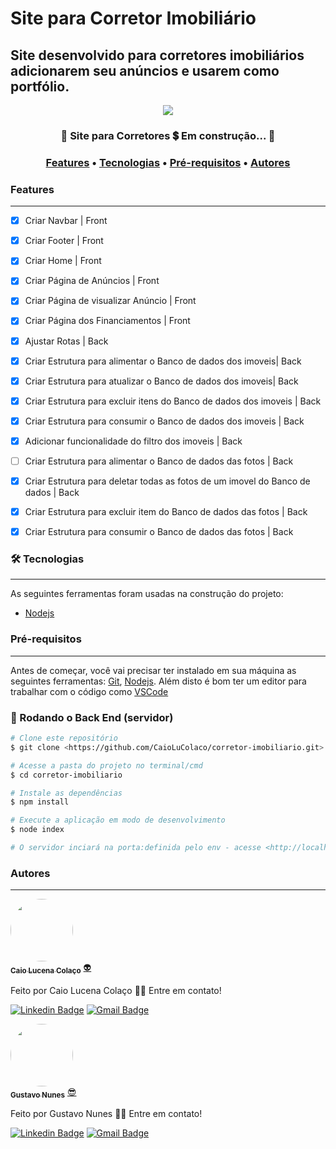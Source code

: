 # Site para Corretor Imobiliário
## Site desenvolvido para corretores imobiliários adicionarem seu anúncios e usarem como portfólio.

<div align="center">
  <img src="https://img.shields.io/static/v1?label=Nodejs&message=3.9.5&color=7159c1&style=for-the-badge&logo=Nodejs"/>
</div>

<h3 align="center"> 
	🚧  Site para Corretores 💲 Em construção...  🚧
</h3>

<h3 align="center">
 <a href="#features">Features</a> •
 <a href="#-tecnologias">Tecnologias</a> • 
 <a href="#pré-requisitos">Pré-requisitos</a> • 
 <a href="#autores">Autores</a>
</h3>

### Features
---

-   [x] Criar Navbar | Front
-   [x] Criar Footer | Front
-   [x] Criar Home | Front
-   [x] Criar Página de Anúncios | Front
-   [x] Criar Página de visualizar Anúncio | Front
-   [x] Criar Página dos Financiamentos | Front

-   [x] Ajustar Rotas | Back
-   [X] Criar Estrutura para alimentar o Banco de dados dos imoveis| Back
-   [X] Criar Estrutura para atualizar o Banco de dados dos imoveis| Back
-   [X] Criar Estrutura para excluir itens do Banco de dados dos imoveis | Back
-   [X] Criar Estrutura para consumir o Banco de dados dos imoveis | Back
-   [X] Adicionar funcionalidade do filtro dos imoveis | Back

-   [ ] Criar Estrutura para alimentar o Banco de dados das fotos | Back
-   [x] Criar Estrutura para deletar todas as fotos de um imovel do Banco de dados | Back
-   [x] Criar Estrutura para excluir item do Banco de dados das fotos | Back
-   [X] Criar Estrutura para consumir o Banco de dados das fotos | Back


### 🛠 Tecnologias
---


As seguintes ferramentas foram usadas na construção do projeto:

- [Nodejs](https://nodejs.org/api/)


### Pré-requisitos
---

Antes de começar, você vai precisar ter instalado em sua máquina as seguintes ferramentas:
[Git](https://git-scm.com), [Nodejs](https://nodejs.org/api/). 
Além disto é bom ter um editor para trabalhar com o código como [VSCode](https://code.visualstudio.com/)

### 🎲 Rodando o Back End (servidor)

```bash
# Clone este repositório
$ git clone <https://github.com/CaioLuColaco/corretor-imobiliario.git>

# Acesse a pasta do projeto no terminal/cmd
$ cd corretor-imobiliario

# Instale as dependências
$ npm install

# Execute a aplicação em modo de desenvolvimento
$ node index

# O servidor inciará na porta:definida pelo env - acesse <http://localhost:PORTA>

```

### Autores
---

<a href="https://github.com/CaioLuColaco">
 <img style="border-radius: 50%;" src="https://avatars.githubusercontent.com/u/92800332?v=4" width="100px;" alt=""/>
 <br />
 <sub><b>Caio Lucena Colaço</b></sub></a> <a href="https://www.instagram.com/caio_colaco/" title="Contato">👽</a>


Feito por Caio Lucena Colaço 👋🏽 Entre em contato!

[![Linkedin Badge](https://img.shields.io/badge/-CaioLucenaColaco-blue?style=flat-square&logo=Linkedin&logoColor=white&link=https://www.linkedin.com/in/caiolucenacolaco/)](https://www.linkedin.com/in/caiolucenacolaco/) 
[![Gmail Badge](https://img.shields.io/badge/-caio.lcolaco@gmail.com-c14438?style=flat-square&logo=Gmail&logoColor=white&link=mailto:caio.lcolaco@gmail.com)](mailto:caio.lcolaco@gmail.com)

<a href="https://github.com/gustavonunes0">
 <img style="border-radius: 50%;" src="https://avatars.githubusercontent.com/u/108197715?v=4" width="100px;" alt=""/>
 <br />
 <sub><b>Gustavo Nunes</b></sub></a> <a href="https://www.instagram.com/gustavo.nuness_/" title="Contato">😎</a>


Feito por Gustavo Nunes 👋🏽 Entre em contato!

[![Linkedin Badge](https://img.shields.io/badge/-GustavoNoroes-blue?style=flat-square&logo=Linkedin&logoColor=white&link=https://www.linkedin.com/in/gustavo-nor%C3%B5es-b44b46205/)](https://www.linkedin.com/in/gustavo-nor%C3%B5es-b44b46205/) 
[![Gmail Badge](https://img.shields.io/badge/-gustavonoroes@outlook.com-c14438?style=flat-square&logo=Gmail&logoColor=white&link=mailto:caio.lcolaco@gmail.com)](mailto:gustavonoroes@outlook.com)
